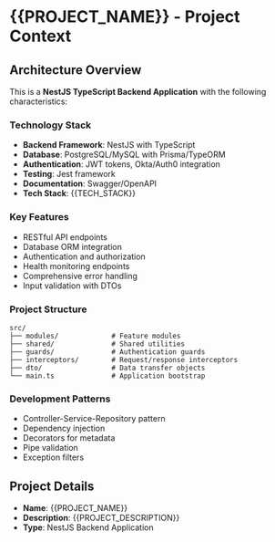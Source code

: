 # {{PROJECT_NAME}} - Project Context

## Architecture Overview

This is a **NestJS TypeScript Backend Application** with the following characteristics:

### Technology Stack
- **Backend Framework**: NestJS with TypeScript
- **Database**: PostgreSQL/MySQL with Prisma/TypeORM
- **Authentication**: JWT tokens, Okta/Auth0 integration
- **Testing**: Jest framework
- **Documentation**: Swagger/OpenAPI
- **Tech Stack**: {{TECH_STACK}}

### Key Features
- RESTful API endpoints
- Database ORM integration
- Authentication and authorization
- Health monitoring endpoints
- Comprehensive error handling
- Input validation with DTOs

### Project Structure
```
src/
├── modules/             # Feature modules
├── shared/              # Shared utilities
├── guards/              # Authentication guards
├── interceptors/        # Request/response interceptors
├── dto/                 # Data transfer objects
└── main.ts              # Application bootstrap
```

### Development Patterns
- Controller-Service-Repository pattern
- Dependency injection
- Decorators for metadata
- Pipe validation
- Exception filters

## Project Details
- **Name**: {{PROJECT_NAME}}
- **Description**: {{PROJECT_DESCRIPTION}}
- **Type**: NestJS Backend Application
